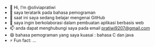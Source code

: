 - 👋 Hi, I’m @oliviapratiwi
- 👀 saya teratarik pada bahasa pemograman
- 🌱 saat ini saya sedang belajar mengenai GitHub
- 💞️ saya ingin berkolaborasi dalam pembuatan aplikasi berbasis web
- 📫 anda dapat menghubungi saya pada email pratiwi9207@gmail.com
- 😄 bahasa pemograman yang saya kuasai : bahasa C dan java
- ⚡ Fun fact: ...

<!---
oliviapratiwi/oliviapratiwi is a ✨ special ✨ repository because its `README.md` (this file) appears on your GitHub profile.
You can click the Preview link to take a look at your changes.
--->
